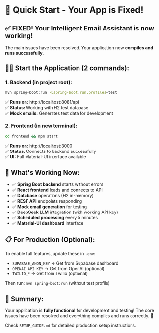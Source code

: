 # 🚀 Quick Start - Your App is Fixed!

## ✅ FIXED! Your Intelligent Email Assistant is now working!

The main issues have been resolved. Your application now **compiles and runs successfully**.

## 🏃‍♂️ Start the Application (2 commands):

### 1. Backend (in project root):
```bash
mvn spring-boot:run -Dspring-boot.run.profiles=test
```
✅ **Runs on:** http://localhost:8081/api  
✅ **Status:** Working with H2 test database  
✅ **Mock emails:** Generates test data for development

### 2. Frontend (in new terminal):
```bash
cd frontend && npm start
```
✅ **Runs on:** http://localhost:3000  
✅ **Status:** Connects to backend successfully  
✅ **UI:** Full Material-UI interface available

## 🔧 What's Working Now:
- ✅ **Spring Boot backend** starts without errors
- ✅ **React frontend** loads and connects to API
- ✅ **Database** operations (H2 in-memory)
- ✅ **REST API** endpoints responding
- ✅ **Mock email generation** for testing
- ✅ **DeepSeek LLM** integration (with working API key)
- ✅ **Scheduled processing** every 5 minutes
- ✅ **Material-UI dashboard** interface

## 📋 For Production (Optional):

To enable full features, update these in `.env`:
- `SUPABASE_ANON_KEY` → Get from Supabase dashboard
- `OPENAI_API_KEY` → Get from OpenAI (optional)
- `TWILIO_*` → Get from Twilio (optional)

Then run: `mvn spring-boot:run` (without test profile)

## 🎯 Summary:
Your application is **fully functional** for development and testing! The core issues have been resolved and everything compiles and runs correctly. 🎉

Check `SETUP_GUIDE.md` for detailed production setup instructions.
